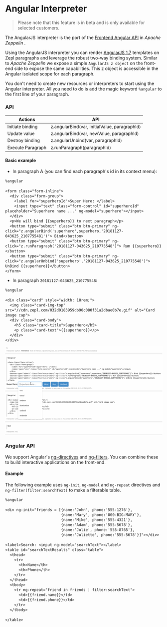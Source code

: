 # Angular Interpreter

>Please note that this feature is in beta and is only available for selected customers.

The AngularJS interpreter is the port of the [Frontend Angular API](https://zeppelin.apache.org/docs/0.8.0/usage/display_system/angular_frontend.html#frontend-angular-api-in-apache-zeppelin) in *Apache Zeppelin*
.

Using the AngularJS interpreter you can render [AngularJS 1.7](https://docs.angularjs.org/misc/version-support-status#long-term-support) templates on Zepl paragraphs and leverage the robust two-way binding system. Similar to *Apache Zeppelin* we expose a simple `AngularJS z object` on the front-end side to expose the same capabilities. This z object is accessible in the Angular isolated scope for each paragraph.

You don't need to create new resources or interpreters to start using the Angular interpreter. All you need to do is add the magic keyword `%angular` to the first line of your paragraph.

### API

| Actions             | API                                           |
|---------------------|-----------------------------------------------|
| Initiate binding    | z.angularBind(var, initialValue, paragraphId) |
| Update value        | z.angularBind(var, newValue, paragraphId)     |
| Destroy binding     | z.angularUnbind(var, paragraphId)             |
| Execute Paragraph   | z.runParagraph(paragraphId)                   |

#### Basic example

* In paragraph A (you can find each paragraph's id in its context menu):

```
%angular

<form class="form-inline">
  <div class="form-group">
    <label for="superheroId">Super Hero: </label>
    <input type="text" class="form-control" id="superheroId" placeholder="Superhero name ..." ng-model="superhero"></input>
  </div>
  <p>We will bind {{superhero}} to next paragraph</p>
  <button type="submit" class="btn btn-primary" ng-click="z.angularBind('superhero',superhero,'20181127-043625_2107755481')"> Bind</button>
  <button type="submit" class="btn btn-primary" ng-click="z.runParagraph('20181127-043625_210775548')"> Run {{superhero}}</button>
  <button type="submit" class="btn btn-primary" ng-click="z.angularUnbind('superhero','20181127-043625_210775548')"> UnBind {{superhero}}</button>
</form>
```

* In paragraph `20181127-043625_210775548`:

```
%angular

<div class="card" style="width: 18rem;">
  <img class="card-img-top" src="//cdn.zepl.com/032d0183959db90c080f31a2dbae0b7e.gif" alt="Card image cap">
  <div class="card-body">
    <h5 class="card-title">SuperHero</h5>
    <p class="card-text">{{superhero}}</p>
  </div>
</div>
```
<img src="../../../img/intp_angular.gif" class="image-box big-img" />

### Angular API

We support Angular's [ng-directives](https://docs.angularjs.org/api/ng/directive) and [ng-filters](https://docs.angularjs.org/api/ng/filter). You can combine these to build interactive applications on the front-end.

#### Example

The following example uses `ng-init`, `ng-model` and `ng-repeat` directives and `ng-filter(filter:searchText)` to make a filterable table.

```
%angular

<div ng-init="friends = [{name:'John', phone:'555-1276'},
                         {name:'Mary', phone:'800-BIG-MARY'},
                         {name:'Mike', phone:'555-4321'},
                         {name:'Adam', phone:'555-5678'},
                         {name:'Julie', phone:'555-8765'},
                         {name:'Juliette', phone:'555-5678'}]"></div>

<label>Search: <input ng-model="searchText"></label>
<table id="searchTextResults" class="table">
  <thead>
    <tr>
      <th>Name</th>
      <th>Phone</th>
    </tr>
  </thead>
  <tbody>
    <tr ng-repeat="friend in friends | filter:searchText">
      <td>{{friend.name}}</td>
      <td>{{friend.phone}}</td>
    </tr>
  </tbody>

</table>
```
